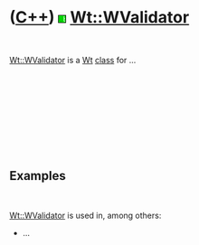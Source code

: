 



 

 

 

 

 

([C++](Cpp.htm)) ![Wt](PicWt.png) [Wt::WValidator](CppWValidator.htm)
=====================================================================

 

[Wt::WValidator](CppWValidator.htm) is a [Wt](CppWt.htm)
[class](CppClass.htm) for ...

 

 

 

 

 

Examples
--------

 

[Wt::WValidator](CppWValidator.htm) is used in, among others:

-   ...

 

 

 

 

 





 



